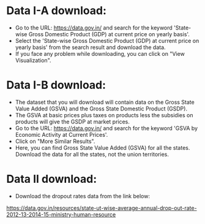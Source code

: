 # Data I-A download:

-  Go to the URL: https://data.gov.in/ and search for the keyword 'State-wise Gross Domestic Product (GDP) at current price on yearly basis'.
- Select the 'State-wise Gross Domestic Product (GDP) at current price on yearly basis' from the search result and download the data. 
-  If you face any problem while downloading, you can click on "View Visualization".

# Data I-B download:

- The dataset that you will download will contain data on the Gross State Value Added (GSVA) and the Gross State Domestic Product (GSDP). 
- The GSVA at basic prices plus taxes on products less the subsidies on products will give the GSDP at market prices. 
- Go to the URL: https://data.gov.in/ and search for the keyword 'GSVA by Economic Activity at Current Prices'.  
- Click on "More Similar Results".
- Here, you can find Gross State Value Added (GSVA) for all the states. Download the data for all the states, not the union territories.

# Data II download:

- Download the dropout rates data from the link below:

https://data.gov.in/resources/state-ut-wise-average-annual-drop-out-rate-2012-13-2014-15-ministry-human-resource
